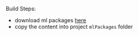 Build Steps:
- download ml packages [here](https://drive.google.com/file/d/1i7750LTUve9flNTUJkg14rrV1vWJ0CMa/view?usp=drive_link)
- copy the content into project `mlPackages` folder
